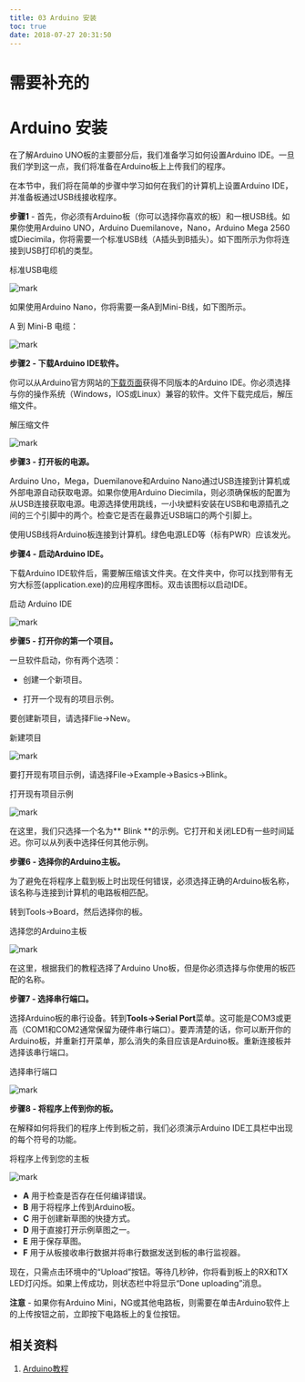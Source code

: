 ```yaml
---
title: 03 Arduino 安装
toc: true
date: 2018-07-27 20:31:50
---
```


# 需要补充的

# Arduino 安装


在了解Arduino UNO板的主要部分后，我们准备学习如何设置Arduino IDE。一旦我们学到这一点，我们将准备在Arduino板上上传我们的程序。

在本节中，我们将在简单的步骤中学习如何在我们的计算机上设置Arduino IDE，并准备板通过USB线接收程序。

**步骤1** - 首先，你必须有Arduino板（你可以选择你喜欢的板）和一根USB线。如果你使用Arduino UNO，Arduino Duemilanove，Nano，Arduino Mega 2560或Diecimila，你将需要一个标准USB线（A插头到B插头）。如下图所示为你将连接到USB打印机的类型。


标准USB电缆

![mark](http://pacdb2bfr.bkt.clouddn.com/blog/image/180727/aIK3F11FD6.png?imageslim)


如果使用Arduino Nano，你将需要一条A到Mini-B线，如下图所示。

A 到 Mini-B 电缆：

![mark](http://pacdb2bfr.bkt.clouddn.com/blog/image/180727/FaFfg416JE.png?imageslim)


**步骤2 - 下载Arduino IDE软件。**

你可以从Arduino官方网站的[下载页面](https://www.arduino.cc/en/Main/Software)获得不同版本的Arduino IDE。你必须选择与你的操作系统（Windows，IOS或Linux）兼容的软件。文件下载完成后，解压缩文件。

解压缩文件

![mark](http://pacdb2bfr.bkt.clouddn.com/blog/image/180727/IlBD04KHG9.png?imageslim)








**步骤3 - 打开板的电源。**

Arduino Uno，Mega，Duemilanove和Arduino Nano通过USB连接到计算机或外部电源自动获取电源。如果你使用Arduino Diecimila，则必须确保板的配置为从USB连接获取电源。电源选择使用跳线，一小块塑料安装在USB和电源插孔之间的三个引脚中的两个。检查它是否在最靠近USB端口的两个引脚上。

使用USB线将Arduino板连接到计算机。绿色电源LED等（标有PWR）应该发光。

**步骤4 - 启动Arduino IDE。**

下载Arduino IDE软件后，需要解压缩该文件夹。在文件夹中，你可以找到带有无穷大标签(application.exe)的应用程序图标。双击该图标以启动IDE。


启动 Arduino IDE


![mark](http://pacdb2bfr.bkt.clouddn.com/blog/image/180727/5GHlH1mhmc.png?imageslim)





**步骤5 - 打开你的第一个项目。**

一旦软件启动，你有两个选项：




  * 创建一个新项目。


  * 打开一个现有的项目示例。


要创建新项目，请选择Flie→New。

新建项目

![mark](http://pacdb2bfr.bkt.clouddn.com/blog/image/180727/F83fD8G5Cl.png?imageslim)





要打开现有项目示例，请选择File→Example→Basics→Blink。

打开现有项目示例

![mark](http://pacdb2bfr.bkt.clouddn.com/blog/image/180727/2g5EBFfl2h.png?imageslim)





在这里，我们只选择一个名为** Blink **的示例。它打开和关闭LED有一些时间延迟。你可以从列表中选择任何其他示例。

**步骤6 - 选择你的Arduino主板。**

为了避免在将程序上载到板上时出现任何错误，必须选择正确的Arduino板名称，该名称与连接到计算机的电路板相匹配。

转到Tools→Board，然后选择你的板。


选择您的Arduino主板

![mark](http://pacdb2bfr.bkt.clouddn.com/blog/image/180727/e3ccCIJmA9.png?imageslim)





在这里，根据我们的教程选择了Arduino Uno板，但是你必须选择与你使用的板匹配的名称。

**步骤7 - 选择串行端口。**

选择Arduino板的串行设备。转到**Tools→Serial Port**菜单。这可能是COM3或更高（COM1和COM2通常保留为硬件串行端口）。要弄清楚的话，你可以断开你的Arduino板，并重新打开菜单，那么消失的条目应该是Arduino板。重新连接板并选择该串行端口。


选择串行端口

![mark](http://pacdb2bfr.bkt.clouddn.com/blog/image/180727/jem0C0B0e4.png?imageslim)





**步骤8 - 将程序上传到你的板。**

在解释如何将我们的程序上传到板之前，我们必须演示Arduino IDE工具栏中出现的每个符号的功能。


将程序上传到您的主板


![mark](http://pacdb2bfr.bkt.clouddn.com/blog/image/180727/F79lf6k1dc.png?imageslim)






- **A** 用于检查是否存在任何编译错误。
- **B** 用于将程序上传到Arduino板。
- **C** 用于创建新草图的快捷方式。
- **D** 用于直接打开示例草图之一。
- **E** 用于保存草图。
- **F** 用于从板接收串行数据并将串行数据发送到板的串行监视器。

现在，只需点击环境中的“Upload”按钮。等待几秒钟，你将看到板上的RX和TX LED灯闪烁。如果上传成功，则状态栏中将显示“Done uploading”消息。

**注意** - 如果你有Arduino Mini，NG或其他电路板，则需要在单击Arduino软件上的上传按钮之前，立即按下电路板上的复位按钮。















## 相关资料

1. [Arduino教程](https://www.w3cschool.cn/arduino/)
